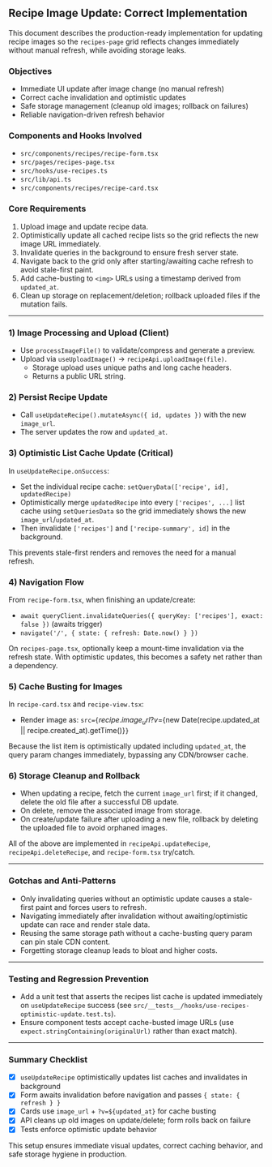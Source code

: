 ## Recipe Image Update: Correct Implementation

This document describes the production-ready implementation for updating recipe images so the `recipes-page` grid reflects changes immediately without manual refresh, while avoiding storage leaks.

### Objectives

- Immediate UI update after image change (no manual refresh)
- Correct cache invalidation and optimistic updates
- Safe storage management (cleanup old images; rollback on failures)
- Reliable navigation-driven refresh behavior

### Components and Hooks Involved

- `src/components/recipes/recipe-form.tsx`
- `src/pages/recipes-page.tsx`
- `src/hooks/use-recipes.ts`
- `src/lib/api.ts`
- `src/components/recipes/recipe-card.tsx`

### Core Requirements

1. Upload image and update recipe data.
2. Optimistically update all cached recipe lists so the grid reflects the new image URL immediately.
3. Invalidate queries in the background to ensure fresh server state.
4. Navigate back to the grid only after starting/awaiting cache refresh to avoid stale-first paint.
5. Add cache-busting to `<img>` URLs using a timestamp derived from `updated_at`.
6. Clean up storage on replacement/deletion; rollback uploaded files if the mutation fails.

---

### 1) Image Processing and Upload (Client)

- Use `processImageFile()` to validate/compress and generate a preview.
- Upload via `useUploadImage()` → `recipeApi.uploadImage(file)`.
  - Storage upload uses unique paths and long cache headers.
  - Returns a public URL string.

### 2) Persist Recipe Update

- Call `useUpdateRecipe().mutateAsync({ id, updates })` with the new `image_url`.
- The server updates the row and `updated_at`.

### 3) Optimistic List Cache Update (Critical)

In `useUpdateRecipe.onSuccess`:

- Set the individual recipe cache: `setQueryData(['recipe', id], updatedRecipe)`
- Optimistically merge `updatedRecipe` into every `['recipes', ...]` list cache using `setQueriesData` so the grid immediately shows the new `image_url`/`updated_at`.
- Then invalidate `['recipes']` and `['recipe-summary', id]` in the background.

This prevents stale-first renders and removes the need for a manual refresh.

### 4) Navigation Flow

From `recipe-form.tsx`, when finishing an update/create:

- `await queryClient.invalidateQueries({ queryKey: ['recipes'], exact: false })` (awaits trigger)
- `navigate('/', { state: { refresh: Date.now() } })`

On `recipes-page.tsx`, optionally keep a mount-time invalidation via the refresh state. With optimistic updates, this becomes a safety net rather than a dependency.

### 5) Cache Busting for Images

In `recipe-card.tsx` and `recipe-view.tsx`:

- Render image as: `src={`${recipe.image_url}?v=${new Date(recipe.updated_at || recipe.created_at).getTime()}`}`

Because the list item is optimistically updated including `updated_at`, the query param changes immediately, bypassing any CDN/browser cache.

### 6) Storage Cleanup and Rollback

- When updating a recipe, fetch the current `image_url` first; if it changed, delete the old file after a successful DB update.
- On delete, remove the associated image from storage.
- On create/update failure after uploading a new file, rollback by deleting the uploaded file to avoid orphaned images.

All of the above are implemented in `recipeApi.updateRecipe`, `recipeApi.deleteRecipe`, and `recipe-form.tsx` try/catch.

---

### Gotchas and Anti-Patterns

- Only invalidating queries without an optimistic update causes a stale-first paint and forces users to refresh.
- Navigating immediately after invalidation without awaiting/optimistic update can race and render stale data.
- Reusing the same storage path without a cache-busting query param can pin stale CDN content.
- Forgetting storage cleanup leads to bloat and higher costs.

---

### Testing and Regression Prevention

- Add a unit test that asserts the recipes list cache is updated immediately on `useUpdateRecipe` success (see `src/__tests__/hooks/use-recipes-optimistic-update.test.ts`).
- Ensure component tests accept cache-busted image URLs (use `expect.stringContaining(originalUrl)` rather than exact match).

---

### Summary Checklist

- [x] `useUpdateRecipe` optimistically updates list caches and invalidates in background
- [x] Form awaits invalidation before navigation and passes `{ state: { refresh } }`
- [x] Cards use `image_url` + `?v=${updated_at}` for cache busting
- [x] API cleans up old images on update/delete; form rolls back on failure
- [x] Tests enforce optimistic update behavior

This setup ensures immediate visual updates, correct caching behavior, and safe storage hygiene in production.

